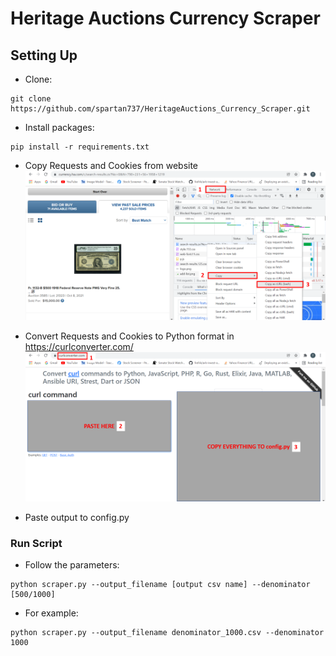 # Heritage Auctions Currency Scraper


## Setting Up
- Clone:
```
git clone https://github.com/spartan737/HeritageAuctions_Currency_Scraper.git
```

- Install packages:
```
pip install -r requirements.txt
```

- Copy Requests and Cookies from website
![Copy requests and cookies](./documentation/img1.png)

- Convert Requests and Cookies to Python format in https://curlconverter.com/
![Convert to Python Format](./documentation/img2.png)

- Paste output to config.py

### Run Script
- Follow the parameters:
```
python scraper.py --output_filename [output csv name] --denominator [500/1000]
```

- For example:
```
python scraper.py --output_filename denominator_1000.csv --denominator 1000
```